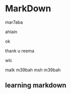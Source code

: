 # MarkDown

mar7aba

ahlain

ok

thank u reema

wlc

malk m39bah
 msh m39bah
 
## learning markdown
